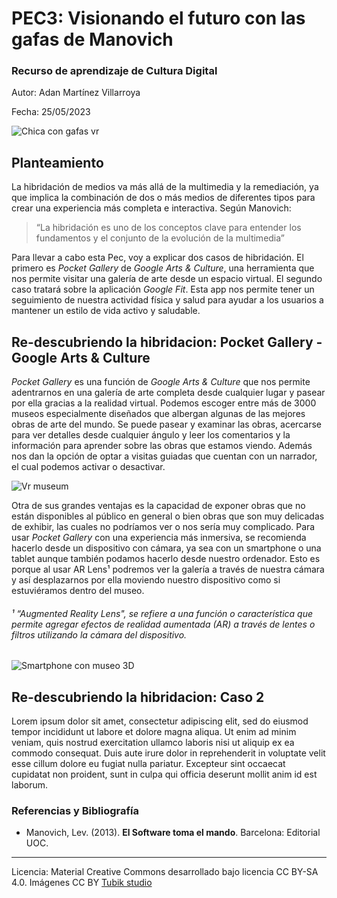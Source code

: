 #  PEC3: Visionando el futuro con las gafas de Manovich

  

###  Recurso de aprendizaje de Cultura Digital

  

  

Autor: Adan Martínez Villarroya

  

  

Fecha: 25/05/2023

![Chica con gafas vr](https://img.freepik.com/foto-gratis/disenadora-gafas-realidad-virtual-apartamento-vacio-mientras-agente-inmobiliario-hablando-propietario-fondo_482257-29451.jpg?w=1380&t=st=1684951972~exp=1684952572~hmac=11d2980f340b10d042f759fb349042d2558666bf640c92ed88d7d5a75ec16284)



##  Planteamiento

  
La hibridación de medios va más allá de la multimedia y la remediación, ya que implica la combinación de dos o más medios de diferentes tipos para crear una experiencia más completa e interactiva. Según Manovich: 

> “La hibridación es uno de los conceptos clave para entender los
> fundamentos y el conjunto de la evolución de la multimedia”


Para llevar a cabo esta Pec, voy a explicar dos casos de hibridación. El primero es *Pocket Gallery* de *Google Arts & Culture*, una herramienta que nos permite visitar una galería de arte desde un espacio virtual. El segundo caso tratará sobre la aplicación *Google Fit*. Esta app nos permite tener un seguimiento de nuestra actividad física y salud para ayudar a los usuarios a mantener un estilo de vida activo y saludable.
  
  

##  Re-descubriendo la hibridacion: Pocket Gallery - Google Arts & Culture

 
*Pocket Gallery* es una función de *Google Arts & Culture* que nos permite adentrarnos en una galería de arte completa desde cualquier lugar y pasear por ella gracias a la realidad virtual.
Podemos escoger entre más de 3000 museos especialmente diseñados que albergan algunas de las mejores obras de arte del mundo. Se puede pasear y examinar las obras, acercarse para ver detalles desde cualquier ángulo y leer los comentarios y la información para aprender sobre las obras que estamos viendo. Además nos dan la opción de optar a visitas guiadas que cuentan con un narrador, el cual podemos activar o desactivar.

![Vr museum](https://i.gzn.jp/img/2018/12/04/google-pocket-gallery/00.jpg)

Otra de sus grandes ventajas es la capacidad de exponer obras que no están disponibles al público en general o bien obras que son muy delicadas de exhibir, las cuales no podríamos ver o nos sería muy complicado. 
Para usar *Pocket Gallery* con una experiencia más inmersiva, se recomienda hacerlo desde un dispositivo con cámara, ya sea con un smartphone o una tablet aunque también podamos hacerlo desde nuestro ordenador. Esto es porque al usar AR Lens¹ podremos ver la galería a través de nuestra cámara y así desplazarnos por ella moviendo nuestro dispositivo como si estuviéramos dentro del museo.



###### ¹ “Augmented Reality Lens", se refiere a una función o característica que permite agregar efectos de realidad aumentada (AR) a través de lentes o filtros utilizando la cámara del dispositivo.

  ![Smartphone con museo 3D](https://i0.wp.com/googlediscovery.com/wp-content/uploads/google-pocket-gallery.jpg?resize=800,500&ssl=1)




## Re-descubriendo la hibridacion: Caso 2

Lorem ipsum dolor sit amet, consectetur adipiscing elit, sed do eiusmod tempor incididunt ut labore et dolore magna aliqua. Ut enim ad minim veniam, quis nostrud exercitation ullamco laboris nisi ut aliquip ex ea commodo consequat. Duis aute irure dolor in reprehenderit in voluptate velit esse cillum dolore eu fugiat nulla pariatur. Excepteur sint occaecat cupidatat non proident, sunt in culpa qui officia deserunt mollit anim id est laborum.


### Referencias y Bibliografía

* Manovich, Lev. (2013). **El Software toma el mando**. Barcelona: Editorial UOC. 


----

Licencia: Material Creative Commons desarrollado bajo licencia CC BY-SA 4.0. Imágenes CC BY [Tubik studio](https://blog.tubikstudio.com/how-to-create-original-flat-illustrations-designers-tips/) 
